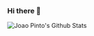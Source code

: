 ### Hi there 👋

<!--
**joaorenatopinto/joaorenatopinto** is a ✨ _special_ ✨ repository because its `README.md` (this file) appears on your GitHub profile.

Here are some ideas to get you started:

- 🔭 I’m currently working on ...
- 🌱 I’m currently learning ...
- 👯 I’m looking to collaborate on ...
- 🤔 I’m looking for help with ...
- 💬 Ask me about ...
- 📫 How to reach me: ...
- 😄 Pronouns: ...
- ⚡ Fun fact: ...
-->


<img align="left" alt="Joao Pinto's Github Stats" src="https://github-readme-stats.vercel.app/api?username=joaorenatopinto&show_icons=true&hide_border=true" />
